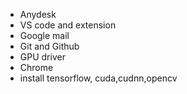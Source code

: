 * Anydesk
* VS code and extension 
* Google mail
* Git and Github
* GPU driver
* Chrome
* install tensorflow, cuda,cudnn,opencv